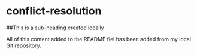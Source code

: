 # conflict-resolution

##This is a sub-heading created locally

All of this content added to the README fiel has been added from my local Git repository.
